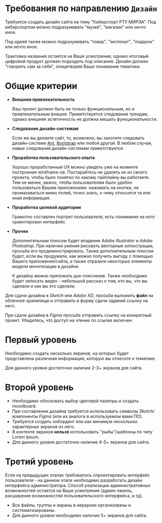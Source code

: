 # Требования по направлению `Дизайн`
Требуется создать дизайн сайта на тему "Киберспорт РТУ МИРЭА".
Под киберспортом можно подразумевать "музей", "магазин" или нечто иное.

Под идеей также можно подразумевать "товар", "экспонат", "подарок" или нечто иное.

Трактовка названия остается на Ваше усмотрение, однако итоговый цифровой продукт должен подходить под описание. Дизайн должен "говорить сам за себя", олицетворяя Ваше понимание тематики.

# Общие критерии

* **Внешняя привлекательность**

    Ваш проект должен быть не только функциональным, но и привлекательным внешне. Приветствуется следование трендам, однако внешняя эстетичность не должна мешать функциональности.

* **Следование дизайн-системам**

	Если же вы делаете сайт, то, возможно, вы захотите следовать дизайн-системе [Ant](https://ant.design/), [Bootstrap](https://mdbootstrap.com/docs/standard/) или любой другой. В любом случае, навык следования дизайн-системам приветствуется.

* **Проработка пользовательского опыта**

    Хорошо проработанный UX можно увидеть уже на моменте построения wireframe-ов. Постарайтесь не удалять их из своего проекта, чтобы было понятно по какому пайплайну вы работаете. Тем не менее, важно, чтобы пользователям было удобно пользоваться Вашим приложениям: нажимать на кнопки, не промахиваться мимо полей, точно знать, к чему относится та или иная информация.

* **Проработка целевой аудитории**

    Грамотно составлен портрет пользователя, есть понимание на кого ориентирован интерфейс.

* **Прочее**
    
    Дополнительным плюсом будет владение *Adobe Illustrator* и *Adobe Photoshop*. При наличии умения рисовать векторные иллюстрации, просьба его продемонстрировать. Также дополнительным плюсом будет, если вы продумали, как можно получить выгоду с помощью Вашего приложения/сайта, а также отразили некоторые элементы модели монетизации в дизайне.
    
    К дизайну можно приложить док-пояснение. Также необходимо будет записать видео - небольшой рассказ о том, кто вы, что вы сделали и как вы это сделали.

Для сдачи дизайна в *Sketch* или *Adobe XD*, просьба выложить **файл** на облачное хранилище и отправить в форму сдачи заданий ссылку на него.

При сдаче дизайна в *Figma* просьба отправить ссылку на конкретный проект. Убедитесь, что доступ на чтение по ссылке включен.

# Первый уровень
Необходимо создать несколько экранов, на которых будет представлена различная информация, которую вы отнесете к тематике.

Для данного уровня достаточно наличие 2-3+ экранов для сайта. 

# Второй уровень
* Необходимо обосновать выбор цветовой палитры и создать moodboard.
* При составлении дизайна требуется использовать символы _Sketch_/компоненты _Figma_ (или их аналоги в используемом вами ПО).
* Требуется создать онбординг или как минимум нескольких характерных экранов из него.
* В контенте экранов **нельзя** использовать "рыбы"/шаблоны по типу Lorem Ipsum.
* Для данного уровня достаточно наличие 4-5+ экранов для сайта. 

# Третий уровень
Если на предыдущих этапах требовалось спроектировать интерфейс пользователя - на данном этапе необходимо разработать дизайн интерфейса администратора. Способ реализации административных возможностей остается на Ваше усмотрение (админ панель, расширение возможностей пользовательского интерфейса,  и тд).

* Все файлы, группы и экраны в иерархии организованы и систематизированы.
* Для данного уровня необходимо наличие 5+ экранов для сайта.
